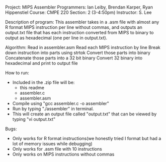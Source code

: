 Project: MIPS Assembler
Programmers: Ian Leiby, Brendan Karper, Ryan Hippenstiel
Course: CMPE 220
Section: 2 (3-4:50pm)
Instructor: S. Lee

Description of program:
  This assembler takes in a .asm file with almost any R format MIPS instruction per line without commas, and outputs an output.txt file that has each instruction converted from MIPS to binary to output as hexadecimal (one per line in output.txt).

Algorithm:
  Read in assembler.asm
  Read each MIPS instruction by line
  Break down instruction into parts using strtok
  Convert those parts into binary
  Concatenate those parts into a 32 bit binary 
  Convert 32 binary into hexadecimal and print to output file


How to run:
- Included in the .zip file will be:
	- this readme
	- assembler.c
	- assembler.asm
- Compile using "gcc assembler.c -o assembler"
- Run by typing "./assembler" in terminal.
- This will create an output file called "output.txt" that can be viewed by typing "vi output.txt"

Bugs:
- Only works for R format instructions(we honestly tried I format but had a lot of memory issues while debugging)
- Only works for .asm file with 10 instructions
- Only works on MIPS instructions without commas

